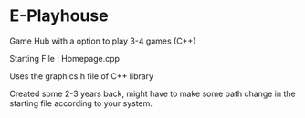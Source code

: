 # E-Playhouse
Game Hub with a option to play 3-4 games (C++)

Starting File : Homepage.cpp

Uses the graphics.h file of C++ library

Created some 2-3 years back, might have to make some path change in the starting file according to your system.
